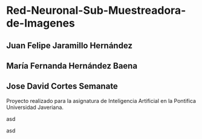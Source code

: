 # Red-Neuronal-Sub-Muestreadora-de-Imagenes
## Juan Felipe Jaramillo Hernández
## María Fernanda Hernández Baena
## Jose David Cortes Semanate
Proyecto realizado para la asignatura de Inteligencia Artificial en la Pontifica Universidad Javeriana.

asd

asd
